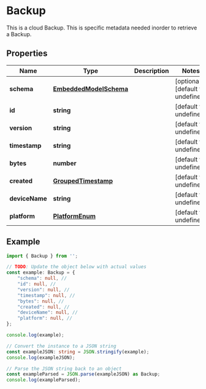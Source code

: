 
# Backup

This is a cloud Backup. This is specific metadata needed inorder to retrieve a Backup.

## Properties

Name | Type | Description | Notes
------------ | ------------- | ------------- | -------------
**schema** | [**EmbeddedModelSchema**](EmbeddedModelSchema) |  | [optional] [default to undefined]
**id** | **string** |  | [default to undefined]
**version** | **string** |  | [default to undefined]
**timestamp** | **string** |  | [default to undefined]
**bytes** | **number** |  | [default to undefined]
**created** | [**GroupedTimestamp**](GroupedTimestamp) |  | [default to undefined]
**deviceName** | **string** |  | [default to undefined]
**platform** | [**PlatformEnum**](PlatformEnum) |  | [default to undefined]

## Example

```typescript
import { Backup } from '';

// TODO: Update the object below with actual values
const example: Backup = {
    "schema": null, // 
    "id": null, // 
    "version": null, // 
    "timestamp": null, // 
    "bytes": null, // 
    "created": null, // 
    "deviceName": null, // 
    "platform": null, // 
};

console.log(example);

// Convert the instance to a JSON string
const exampleJSON: string = JSON.stringify(example);
console.log(exampleJSON);

// Parse the JSON string back to an object
const exampleParsed = JSON.parse(exampleJSON) as Backup;
console.log(exampleParsed);
```




